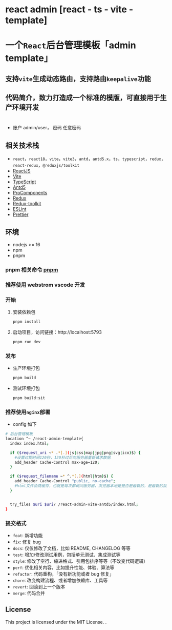 # react admin [react - ts - vite - template]

# 一个`React`后台管理模板「admin template」

## 支持`vite`生成动态路由，支持路由`keepalive`功能

## 代码简介，致力打造成一个标准的模版，可直接用于生产环境开发

#
- 账户 admin/user， 密码 任意密码


## 相关技术栈

- `react`，`react18`，`vite`，`vite3`，`antd`，`antd5.x`，`ts`，`typescript`，`redux`，`react-redux`，`@reduxjs/toolkit`
- [ReactJS](https://reactjs.org)
- [Vite](https://vitejs.dev)
- [TypeScript](https://www.typescriptlang.org)
- [Antd5](https://ant.design)
- [ProComponents](https://procomponents.ant.design)
- [Redux](https://react-redux.js.org)
- [Redux-toolkit](https://redux-toolkit.js.org)
- [ESLint](https://eslint.org)
- [Prettier](https://prettier.io)

## 环境

- nodejs >= 16
- npm
- pnpm

### pnpm 相关命令 [pnpm](https://www.pnpm.cn/cli/add)

### 推荐使用 webstrom vscode 开发

### 开始

1. 安装依赖包
   ```bash
   pnpm install
   ```
2. 启动项目，访问链接：http://localhost:5793
   ```bash
   pnpm run dev
   ```

### 发布

- 生产环境打包
  ```bash
  pnpm build
  ```
- 测试环境打包
  ```bash
  pnpm build:sit
  ```

### 推荐使用`nginx`部署

- config 如下

```bash
# 后台管理模板
location ^~ /react-admin-template{
  index index.html;

  if ($request_uri ~* .*[.](js|css|map|jpg|png|svg|ico)$) {
    #设置过期时间120秒，120秒过后向服务器重新请求数据
    add_header Cache-Control max-age=120;
  }

  if ($request_filename ~* ^.*[.](html|htm)$) {
    add_header Cache-Control "public, no-cache";
    #html文件协商缓存，也就是每次都询问服务器，浏览器本地是是否是最新的，是最新的就直接用，非最新的服务器就会返回最新
  }


  try_files $uri $uri/ /react-admin-vite-antd5/index.html;
}
```

### 提交格式

- `feat`: 新增功能
- `fix`: 修复 bug
- `docs`: 仅仅修改了文档，比如 README, CHANGELOG 等等
- `test`: 增加/修改测试用例，包括单元测试、集成测试等
- `style`: 修改了空行、缩进格式、引用包排序等等（不改变代码逻辑）
- `perf`: 优化相关内容，比如提升性能、体验、算法等
- `refactor`: 代码重构，「没有新功能或者 bug 修复」
- `chore`: 改变构建流程、或者增加依赖库、工具等
- `revert`: 回滚到上一个版本
- `merge`: 代码合并

## License

This project is licensed under the MIT License. .
